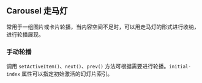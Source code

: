<div class="demo-header">
<p class="overviewicon">
  <span class="wapi-business-slideimg"/>
</p>

## Carousel 走马灯

<nova-uxlink widget-name="Carousel"></nova-uxlink>

常用于一组图片或卡片轮播，当内容空间不足时，可以用走马灯的形式进行收纳，进行轮播展现。
</div>

### 手动轮播

调用 `setActiveItem()`、`next()`、`prev()` 方法可根据需要进行轮播。`initial-index` 属性可以指定初始激活的幻灯片索引。

<nova-demo-view link="carousel/manual-play"></nova-demo-view>

<br>
